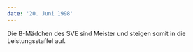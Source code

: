 ```yaml
---
date: '20. Juni 1998'
---
```


Die B-Mädchen des SVE sind Meister und steigen somit in die Leistungsstaffel auf.
